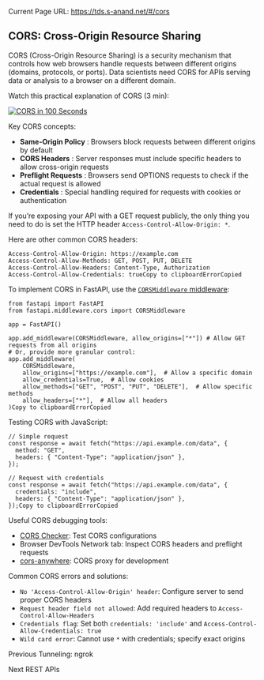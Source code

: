 Current Page URL: https://tds.s-anand.net/#/cors

## CORS: Cross-Origin Resource Sharing

CORS (Cross-Origin Resource Sharing) is a security mechanism that controls how
web browsers handle requests between different origins (domains, protocols, or
ports). Data scientists need CORS for APIs serving data or analysis to a
browser on a different domain.

Watch this practical explanation of CORS (3 min):

[![CORS in 100
Seconds](https://i.ytimg.com/vi_webp/4KHiSt0oLJ0/sddefault.webp)](https://youtu.be/4KHiSt0oLJ0)

Key CORS concepts:

  * **Same-Origin Policy** : Browsers block requests between different origins by default
  * **CORS Headers** : Server responses must include specific headers to allow cross-origin requests
  * **Preflight Requests** : Browsers send OPTIONS requests to check if the actual request is allowed
  * **Credentials** : Special handling required for requests with cookies or authentication

If you’re exposing your API with a GET request publicly, the only thing you
need to do is set the HTTP header `Access-Control-Allow-Origin: *`.

Here are other common CORS headers:

    
    
    Access-Control-Allow-Origin: https://example.com
    Access-Control-Allow-Methods: GET, POST, PUT, DELETE
    Access-Control-Allow-Headers: Content-Type, Authorization
    Access-Control-Allow-Credentials: trueCopy to clipboardErrorCopied

To implement CORS in FastAPI, use the [`CORSMiddleware`
middleware](https://fastapi.tiangolo.com/tutorial/cors/):

    
    
    from fastapi import FastAPI
    from fastapi.middleware.cors import CORSMiddleware
    
    app = FastAPI()
    
    app.add_middleware(CORSMiddleware, allow_origins=["*"]) # Allow GET requests from all origins
    # Or, provide more granular control:
    app.add_middleware(
        CORSMiddleware,
        allow_origins=["https://example.com"],  # Allow a specific domain
        allow_credentials=True,  # Allow cookies
        allow_methods=["GET", "POST", "PUT", "DELETE"],  # Allow specific methods
        allow_headers=["*"],  # Allow all headers
    )Copy to clipboardErrorCopied

Testing CORS with JavaScript:

    
    
    // Simple request
    const response = await fetch("https://api.example.com/data", {
      method: "GET",
      headers: { "Content-Type": "application/json" },
    });
    
    // Request with credentials
    const response = await fetch("https://api.example.com/data", {
      credentials: "include",
      headers: { "Content-Type": "application/json" },
    });Copy to clipboardErrorCopied

Useful CORS debugging tools:

  * [CORS Checker](https://cors-test.codehappy.dev/): Test CORS configurations
  * Browser DevTools Network tab: Inspect CORS headers and preflight requests
  * [cors-anywhere](https://github.com/Rob--W/cors-anywhere): CORS proxy for development

Common CORS errors and solutions:

  * `No 'Access-Control-Allow-Origin' header`: Configure server to send proper CORS headers
  * `Request header field not allowed`: Add required headers to `Access-Control-Allow-Headers`
  * `Credentials flag`: Set both `credentials: 'include'` and `Access-Control-Allow-Credentials: true`
  * `Wild card error`: Cannot use `*` with credentials; specify exact origins

Previous Tunneling: ngrok

Next REST APIs

